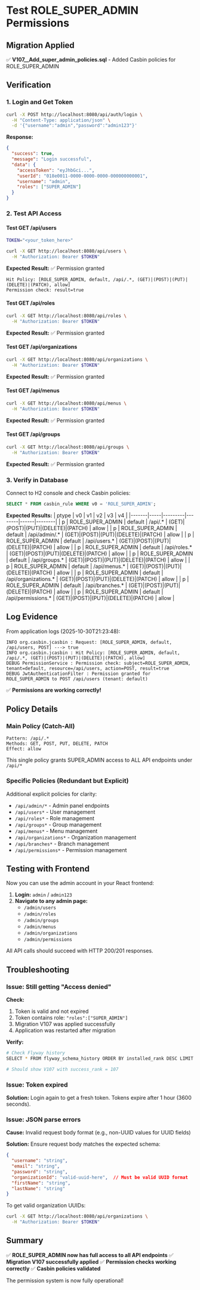 # Test ROLE_SUPER_ADMIN Permissions

## Migration Applied
✅ **V107__Add_super_admin_policies.sql** - Added Casbin policies for ROLE_SUPER_ADMIN

## Verification

### 1. Login and Get Token
```bash
curl -X POST http://localhost:8080/api/auth/login \
  -H "Content-Type: application/json" \
  -d '{"username":"admin","password":"admin123"}'
```

**Response:**
```json
{
  "success": true,
  "message": "Login successful",
  "data": {
    "accessToken": "eyJhbGci...",
    "userId": "018e0011-0000-0000-0000-000000000001",
    "username": "admin",
    "roles": ["SUPER_ADMIN"]
  }
}
```

### 2. Test API Access

#### Test GET /api/users
```bash
TOKEN="<your_token_here>"

curl -X GET http://localhost:8080/api/users \
  -H "Authorization: Bearer $TOKEN"
```

**Expected Result:** ✅ Permission granted
```
Hit Policy: [ROLE_SUPER_ADMIN, default, /api/.*, (GET)|(POST)|(PUT)|(DELETE)|(PATCH), allow]
Permission check: result=true
```

#### Test GET /api/roles
```bash
curl -X GET http://localhost:8080/api/roles \
  -H "Authorization: Bearer $TOKEN"
```

**Expected Result:** ✅ Permission granted

#### Test GET /api/organizations
```bash
curl -X GET http://localhost:8080/api/organizations \
  -H "Authorization: Bearer $TOKEN"
```

**Expected Result:** ✅ Permission granted

#### Test GET /api/menus
```bash
curl -X GET http://localhost:8080/api/menus \
  -H "Authorization: Bearer $TOKEN"
```

**Expected Result:** ✅ Permission granted

#### Test GET /api/groups
```bash
curl -X GET http://localhost:8080/api/groups \
  -H "Authorization: Bearer $TOKEN"
```

**Expected Result:** ✅ Permission granted

### 3. Verify in Database

Connect to H2 console and check Casbin policies:

```sql
SELECT * FROM casbin_rule WHERE v0 = 'ROLE_SUPER_ADMIN';
```

**Expected Results:**
| ptype | v0 | v1 | v2 | v3 | v4 |
|-------|-----|---------|--------|------|--------|
| p | ROLE_SUPER_ADMIN | default | /api/.* | (GET)\|(POST)\|(PUT)\|(DELETE)\|(PATCH) | allow |
| p | ROLE_SUPER_ADMIN | default | /api/admin/.* | (GET)\|(POST)\|(PUT)\|(DELETE)\|(PATCH) | allow |
| p | ROLE_SUPER_ADMIN | default | /api/users.* | (GET)\|(POST)\|(PUT)\|(DELETE)\|(PATCH) | allow |
| p | ROLE_SUPER_ADMIN | default | /api/roles.* | (GET)\|(POST)\|(PUT)\|(DELETE)\|(PATCH) | allow |
| p | ROLE_SUPER_ADMIN | default | /api/groups.* | (GET)\|(POST)\|(PUT)\|(DELETE)\|(PATCH) | allow |
| p | ROLE_SUPER_ADMIN | default | /api/menus.* | (GET)\|(POST)\|(PUT)\|(DELETE)\|(PATCH) | allow |
| p | ROLE_SUPER_ADMIN | default | /api/organizations.* | (GET)\|(POST)\|(PUT)\|(DELETE)\|(PATCH) | allow |
| p | ROLE_SUPER_ADMIN | default | /api/branches.* | (GET)\|(POST)\|(PUT)\|(DELETE)\|(PATCH) | allow |
| p | ROLE_SUPER_ADMIN | default | /api/permissions.* | (GET)\|(POST)\|(PUT)\|(DELETE)\|(PATCH) | allow |

## Log Evidence

From application logs (2025-10-30T21:23:48):
```
INFO org.casbin.jcasbin : Request: [ROLE_SUPER_ADMIN, default, /api/users, POST] ---> true
INFO org.casbin.jcasbin : Hit Policy: [ROLE_SUPER_ADMIN, default, /api/.*, (GET)|(POST)|(PUT)|(DELETE)|(PATCH), allow]
DEBUG PermissionService : Permission check: subject=ROLE_SUPER_ADMIN, tenant=default, resource=/api/users, action=POST, result=true
DEBUG JwtAuthenticationFilter : Permission granted for ROLE_SUPER_ADMIN to POST /api/users (tenant: default)
```

✅ **Permissions are working correctly!**

## Policy Details

### Main Policy (Catch-All)
```
Pattern: /api/.*
Methods: GET, POST, PUT, DELETE, PATCH
Effect: allow
```

This single policy grants SUPER_ADMIN access to ALL API endpoints under `/api/*`

### Specific Policies (Redundant but Explicit)
Additional explicit policies for clarity:
- `/api/admin/*` - Admin panel endpoints
- `/api/users*` - User management
- `/api/roles*` - Role management
- `/api/groups*` - Group management
- `/api/menus*` - Menu management
- `/api/organizations*` - Organization management
- `/api/branches*` - Branch management
- `/api/permissions*` - Permission management

## Testing with Frontend

Now you can use the admin account in your React frontend:

1. **Login:** `admin` / `admin123`
2. **Navigate to any admin page:**
   - `/admin/users`
   - `/admin/roles`
   - `/admin/groups`
   - `/admin/menus`
   - `/admin/organizations`
   - `/admin/permissions`

All API calls should succeed with HTTP 200/201 responses.

## Troubleshooting

### Issue: Still getting "Access denied"
**Check:**
1. Token is valid and not expired
2. Token contains role: `"roles":["SUPER_ADMIN"]`
3. Migration V107 was applied successfully
4. Application was restarted after migration

**Verify:**
```bash
# Check Flyway history
SELECT * FROM flyway_schema_history ORDER BY installed_rank DESC LIMIT 5;

# Should show V107 with success_rank = 107
```

### Issue: Token expired
**Solution:** Login again to get a fresh token. Tokens expire after 1 hour (3600 seconds).

### Issue: JSON parse errors
**Cause:** Invalid request body format (e.g., non-UUID values for UUID fields)

**Solution:** Ensure request body matches the expected schema:
```json
{
  "username": "string",
  "email": "string",
  "password": "string",
  "organizationId": "valid-uuid-here",  // Must be valid UUID format
  "firstName": "string",
  "lastName": "string"
}
```

To get valid organization UUIDs:
```bash
curl -X GET http://localhost:8080/api/organizations \
  -H "Authorization: Bearer $TOKEN"
```

## Summary

✅ **ROLE_SUPER_ADMIN now has full access to all API endpoints**
✅ **Migration V107 successfully applied**
✅ **Permission checks working correctly**
✅ **Casbin policies validated**

The permission system is now fully operational!
